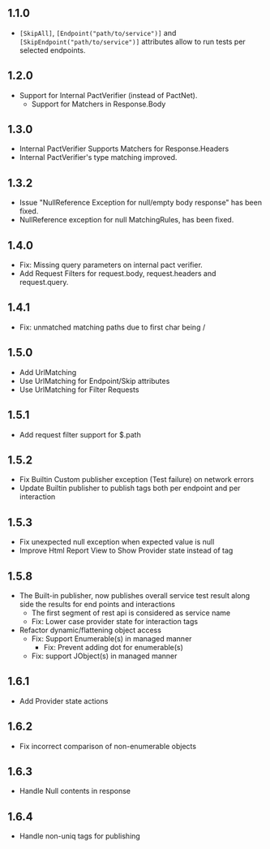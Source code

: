 


1.1.0
-----
* ```[SkipAll]```, ```[Endpoint("path/to/service")]``` and ```[SkipEndpoint("path/to/service")]``` attributes allow to 
 run tests per selected endpoints.


1.2.0
-----
* Support for Internal PactVerifier (instead of PactNet).
    *   Support for Matchers in Response.Body
    
    
1.3.0
-----
* Internal PactVerifier Supports Matchers for Response.Headers
* Internal PactVerifier's type matching improved.


1.3.2
-----
   * Issue "NullReference Exception for null/empty body response" has been fixed.
   * NullReference exception for null MatchingRules, has been fixed.
   
   
1.4.0
-----
   * Fix: Missing query parameters on internal pact verifier.
   * Add Request Filters for request.body, request.headers and request.query.
   
 1.4.1
 -----
   * Fix: unmatched matching paths due to first char being / 
   
   
 1.5.0
 -----
   * Add UrlMatching
   * Use UrlMatching for Endpoint/Skip attributes
   * Use UrlMatching for Filter Requests
   
 1.5.1
 -----
   * Add request filter support for $.path 
   
 1.5.2
 -----
   * Fix Builtin Custom publisher exception (Test failure) on network errors 
   * Update Builtin publisher to publish tags both per endpoint and per interaction
   
   
 1.5.3
 -----
   * Fix unexpected null exception when expected value is null
   * Improve Html Report View to Show Provider state instead of tag
   
   
1.5.8
-----
  * The Built-in publisher, now publishes overall service test result along side the results for end points and interactions
    * The first segment of rest api is considered as service name 
    * Fix: Lower case provider state for interaction tags
  * Refactor dynamic/flattening object access 
    * Fix: Support Enumerable(s) in managed manner
      * Fix: Prevent adding dot for enumerable(s)
    * Fix: support JObject(s) in managed manner
    
1.6.1
-----
  * Add Provider state actions
  
 1.6.2
 -----
  * Fix incorrect comparison of non-enumerable objects
  
 1.6.3
 -----
  * Handle Null contents in response
  
  
 1.6.4
 -----
  * Handle non-uniq tags for publishing 
  
